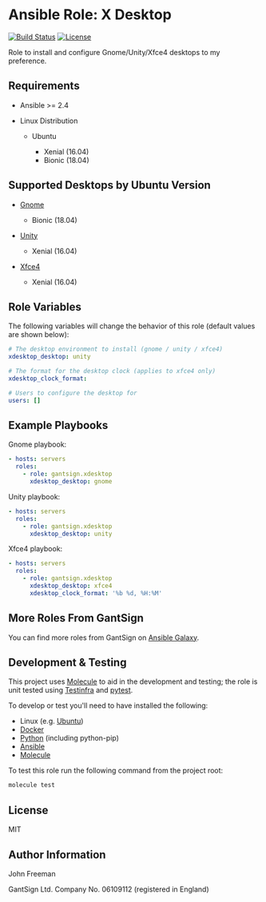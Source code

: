 Ansible Role: X Desktop
=======================

[![Build Status](https://travis-ci.org/gantsign/ansible-role-xdesktop.svg?branch=master)](https://travis-ci.org/gantsign/ansible-role-xdesktop)
[![License](https://img.shields.io/badge/license-MIT-blue.svg)](https://raw.githubusercontent.com/gantsign/ansible-role-xdesktop/master/LICENSE)

Role to install and configure Gnome/Unity/Xfce4 desktops to my preference.

Requirements
------------

* Ansible >= 2.4

* Linux Distribution

    * Ubuntu

        * Xenial (16.04)
        * Bionic (18.04)

Supported Desktops by Ubuntu Version
------------------------------------

* [Gnome](https://www.gnome.org)

    * Bionic (18.04)

* [Unity](https://en.wikipedia.org/wiki/Unity_(user_interface))

    * Xenial (16.04)

* [Xfce4](https://xfce.org)

    * Xenial (16.04)

Role Variables
--------------

The following variables will change the behavior of this role (default values
are shown below):

```yaml
# The desktop environment to install (gnome / unity / xfce4)
xdesktop_desktop: unity

# The format for the desktop clock (applies to xfce4 only)
xdesktop_clock_format:

# Users to configure the desktop for
users: []
```

Example Playbooks
-----------------

Gnome playbook:

```yaml
- hosts: servers
  roles:
    - role: gantsign.xdesktop
      xdesktop_desktop: gnome
```

Unity playbook:

```yaml
- hosts: servers
  roles:
    - role: gantsign.xdesktop
      xdesktop_desktop: unity
```

Xfce4 playbook:

```yaml
- hosts: servers
  roles:
    - role: gantsign.xdesktop
      xdesktop_desktop: xfce4
      xdesktop_clock_format: '%b %d, %H:%M'
```

More Roles From GantSign
------------------------

You can find more roles from GantSign on
[Ansible Galaxy](https://galaxy.ansible.com/gantsign).

Development & Testing
---------------------

This project uses [Molecule](http://molecule.readthedocs.io/) to aid in the
development and testing; the role is unit tested using
[Testinfra](http://testinfra.readthedocs.io/) and
[pytest](http://docs.pytest.org/).

To develop or test you'll need to have installed the following:

* Linux (e.g. [Ubuntu](http://www.ubuntu.com/))
* [Docker](https://www.docker.com/)
* [Python](https://www.python.org/) (including python-pip)
* [Ansible](https://www.ansible.com/)
* [Molecule](http://molecule.readthedocs.io/)

To test this role run the following command from the project root:

```bash
molecule test
```

License
-------

MIT

Author Information
------------------

John Freeman

GantSign Ltd.
Company No. 06109112 (registered in England)
